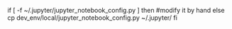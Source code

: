 

if [ -f ~/.jupyter/jupyter_notebook_config.py ]
then 
  #modify it by hand
else
  cp dev_env/local/jupyter_notebook_config.py ~/.jupyter/
fi
